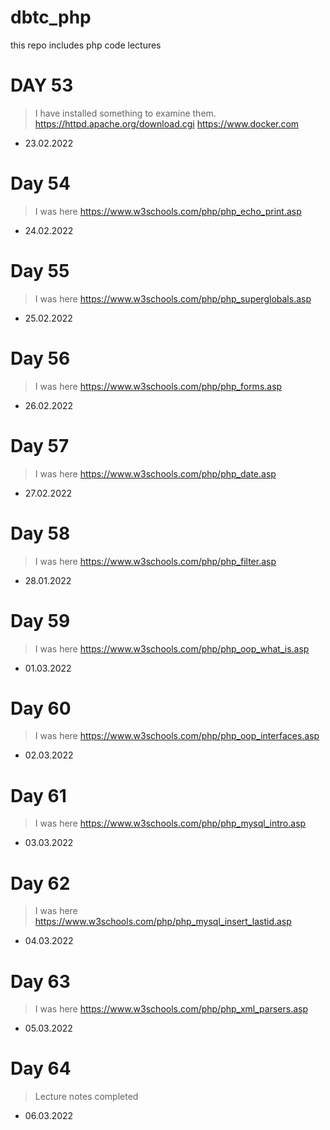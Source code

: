 # dbtc_php
this repo includes php code lectures

# DAY 53
> I have installed something to examine them.
> https://httpd.apache.org/download.cgi
> https://www.docker.com
- 23.02.2022 

# Day 54
> I was here https://www.w3schools.com/php/php_echo_print.asp
- 24.02.2022

# Day 55
> I was here https://www.w3schools.com/php/php_superglobals.asp
- 25.02.2022

# Day 56
> I was here https://www.w3schools.com/php/php_forms.asp
- 26.02.2022

# Day 57
> I was here https://www.w3schools.com/php/php_date.asp
- 27.02.2022

# Day 58
> I was here https://www.w3schools.com/php/php_filter.asp
- 28.01.2022

# Day 59
> I was here https://www.w3schools.com/php/php_oop_what_is.asp
- 01.03.2022

# Day 60
> I was here https://www.w3schools.com/php/php_oop_interfaces.asp
- 02.03.2022

# Day 61
> I was here https://www.w3schools.com/php/php_mysql_intro.asp
- 03.03.2022

# Day 62 
> I was here https://www.w3schools.com/php/php_mysql_insert_lastid.asp
- 04.03.2022

# Day 63
> I was here https://www.w3schools.com/php/php_xml_parsers.asp
- 05.03.2022

# Day 64
> Lecture notes completed
- 06.03.2022